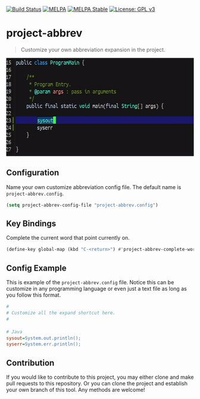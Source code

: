 [![Build Status](https://travis-ci.com/jcs090218/project-abbrev.svg?branch=master)](https://travis-ci.com/jcs090218/project-abbrev)
[![MELPA](https://melpa.org/packages/project-abbrev-badge.svg)](https://melpa.org/#/project-abbrev)
[![MELPA Stable](https://stable.melpa.org/packages/project-abbrev-badge.svg)](https://stable.melpa.org/#/project-abbrev)
[![License: GPL v3](https://img.shields.io/badge/License-GPL%20v3-blue.svg)](https://www.gnu.org/licenses/gpl-3.0)


# project-abbrev
> Customize your own abbreviation expansion in the project.

<p align="center">
  <img src="./screenshot/custom-abbrev-demo.gif" with="600" height="264"/>
</p>


## Configuration

Name your own customize abbreviation config file. The default name
is `project-abbrev.config`.

```el
(setq project-abbrev-config-file "project-abbrev.config")
```


## Key Bindings

Complete the current word that point currently on.

```el
(define-key global-map (kbd "C-<return>") #'project-abbrev-complete-word)
```


## Config Example

This is example of the `project-abbrev.config` file. Notice this can be customize
in any programming language or even just a text file as long as you follow this format.

```ini
#
# Customize all the expand shortcut here.
#

# Java
sysout=System.out.println();
syserr=System.err.println();
```


## Contribution

If you would like to contribute to this project, you may either 
clone and make pull requests to this repository. Or you can 
clone the project and establish your own branch of this tool. 
Any methods are welcome!
